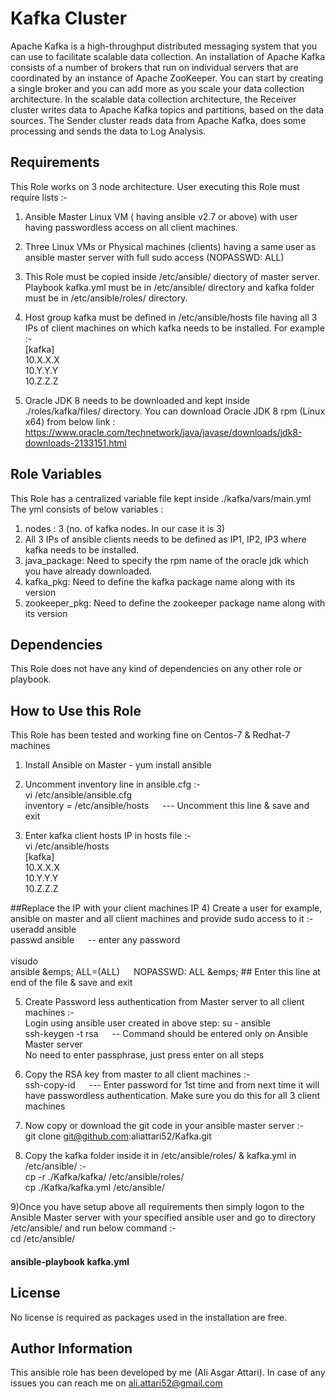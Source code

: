 Kafka Cluster
=============

Apache Kafka is a high-throughput distributed messaging system that you can use to facilitate scalable data collection. An installation of Apache Kafka consists of a number of brokers that run on individual servers that are coordinated by an instance of Apache ZooKeeper. You can start by creating a single broker and you can add more as you scale your data collection architecture. In the scalable data collection architecture, the Receiver cluster writes data to Apache Kafka topics and partitions, based on the data sources. The Sender cluster reads data from Apache Kafka, does some processing and sends the data to Log Analysis.

Requirements
------------

This Role works on 3 node architecture. User executing this Role must require lists :-
1) Ansible Master Linux VM ( having ansible v2.7 or above) with user having passwordless access on all client machines.
2) Three Linux VMs or Physical machines (clients) having a same user as ansible master server with full sudo access (NOPASSWD: ALL)
3) This Role must be copied inside /etc/ansible/ diectory of master server. Playbook kafka.yml must be in /etc/ansible/ directory and kafka folder must be in /etc/ansible/roles/ directory.
4) Host group kafka must be defined in /etc/ansible/hosts file having all 3 IPs of client machines on which kafka needs to be installed. For example :-
<br>[kafka]
<br>10.X.X.X
<br>10.Y.Y.Y
<br>10.Z.Z.Z

5) Oracle JDK 8 needs to be downloaded and kept inside ./roles/kafka/files/ directory. You can download Oracle JDK 8 rpm (Linux x64) from below link :
<br>https://www.oracle.com/technetwork/java/javase/downloads/jdk8-downloads-2133151.html

Role Variables
--------------

This Role has a centralized variable file kept inside ./kafka/vars/main.yml
The yml consists of below variables :
1) nodes : 3 (no. of kafka nodes. In our case it is 3)
2) All 3 IPs of ansible clients needs to be defined as IP1, IP2, IP3 where kafka needs to be installed.
3) java_package: Need to specify the rpm name of the oracle jdk which you have already downloaded.
4) kafka_pkg: Need to define the kafka package name along with its version
5) zookeeper_pkg: Need to define the zookeeper package name along with its version

Dependencies
------------

This Role does not have any kind of dependencies on any other role or playbook.

How to Use this Role
--------------------

This Role has been tested and working fine on Centos-7 & Redhat-7 machines
1) Install Ansible on Master - yum install ansible

2) Uncomment inventory line in ansible.cfg :- 
<br>vi /etc/ansible/ansible.cfg
<br>inventory = /etc/ansible/hosts               &emsp; --- Uncomment this line & save and exit

3) Enter kafka client hosts IP in hosts file :-
<br>vi /etc/ansible/hosts
<br>[kafka]
<br>10.X.X.X
<br>10.Y.Y.Y
<br>10.Z.Z.Z

##Replace the IP with your client machines IP
4) Create a user for example, ansible on master and all client machines and provide sudo access to it :-
<br>useradd ansible
<br>passwd ansible        &emsp; -- enter any password
<br>
<br>visudo
<br>ansible		&emps; ALL=(ALL)	&emsp; NOPASSWD: ALL             &emps; ## Enter this line at end of the file & save and exit

5) Create Password less authentication from Master server to all client machines :-
<br>Login using ansible user created in above step: su - ansible
<br>ssh-keygen -t rsa               &emsp; -- Command should be entered only on Ansible Master server
<br>No need to enter passphrase, just press enter on all steps

6) Copy the RSA key from master to all client machines :-
<br>ssh-copy-id <client IP>          &emsp; --- Enter password for 1st time and from next time it will have passwordless authentication. Make sure you do this for all 3 client machines

7) Now copy or download the git code in your ansible master server :-
<br>git clone git@github.com:aliattari52/Kafka.git

8) Copy the kafka folder inside it in /etc/ansible/roles/ & kafka.yml in /etc/ansible/ :-
<br>cp -r ./Kafka/kafka/ /etc/ansible/roles/
<br>cp ./Kafka/kafka.yml /etc/ansible/

9)Once you have setup above all requirements then simply logon to the Ansible Master server with your specified ansible user and go to directory /etc/ansible/ and run below command :-
<br>cd /etc/ansible/
<br><h4>ansible-playbook kafka.yml</h4>

License
-------

No license is required as packages used in the installation are free.

Author Information
------------------

This ansible role has been developed by me (Ali Asgar Attari). In case of any issues you can reach me on ali.attari52@gmail.com
